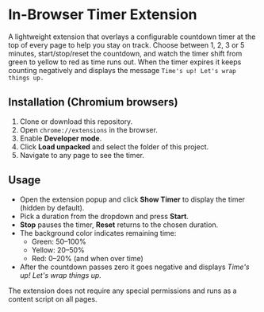 # In-Browser Timer Extension

A lightweight extension that overlays a configurable countdown timer at the top of every page to help you stay on track. Choose between 1, 2, 3 or 5 minutes, start/stop/reset the countdown, and watch the timer shift from green to yellow to red as time runs out. When the timer expires it keeps counting negatively and displays the message `Time's up! Let's wrap things up.`

## Installation (Chromium browsers)

1. Clone or download this repository.
2. Open `chrome://extensions` in the browser.
3. Enable **Developer mode**.
4. Click **Load unpacked** and select the folder of this project.
5. Navigate to any page to see the timer.

## Usage

- Open the extension popup and click **Show Timer** to display the timer (hidden by default).
- Pick a duration from the dropdown and press **Start**.
- **Stop** pauses the timer, **Reset** returns to the chosen duration.
- The background color indicates remaining time:
  - Green: 50–100%
  - Yellow: 20–50%
  - Red: 0–20% (and when over time)
- After the countdown passes zero it goes negative and displays *Time's up! Let's wrap things up.*

The extension does not require any special permissions and runs as a content script on all pages.
